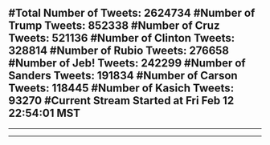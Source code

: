 #Total Number of Tweets: 2624734 
#Number of Trump Tweets: 852338
#Number of Cruz Tweets: 521136
#Number of Clinton Tweets: 328814
#Number of Rubio Tweets: 276658
#Number of Jeb! Tweets: 242299
#Number of Sanders Tweets: 191834
#Number of Carson Tweets: 118445
#Number of Kasich Tweets: 93270
#Current Stream Started at Fri Feb 12 22:54:01 MST
---
---
---
